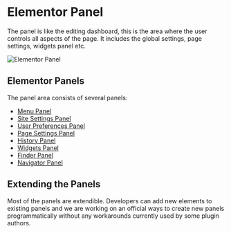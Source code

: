 # Elementor Panel

The panel is like the editing dashboard, this is the area where the user controls all aspects of the page. It includes the global settings, page settings, widgets panel etc.

![Elementor Panel](/assets/img/elementor-panel.png)

## Elementor Panels

The panel area consists of several panels:

* [Menu Panel](./menu-panel)
* [Site Settings Panel](./site-settings-panel)
* [User Preferences Panel](./user-preferences-panel)
* [Page Settings Panel](./page-settings-panel)
* [History Panel](./history-panel)
* [Widgets Panel](./widgets-panel)
* [Finder Panel](./finder-panel)
* [Navigator Panel](./navigator-panel)

## Extending the Panels

Most of the panels are extendible. Developers can add new elements to existing panels and we are working on an official ways to create new panels programmatically without any workarounds currently used by some plugin authors.
